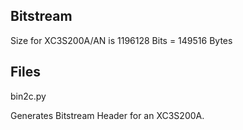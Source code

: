 
Bitstream
---------

Size for XC3S200A/AN is 1196128 Bits = 149516 Bytes


Files
-----

bin2c.py

   Generates Bitstream Header for an XC3S200A.
